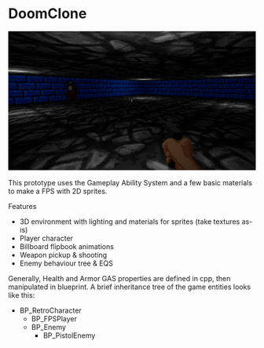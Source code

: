 # DoomClone

![A screenshot of the game](screenshot.PNG)

This prototype uses the Gameplay Ability System and a few basic materials to make a FPS with 2D sprites.

Features
* 3D environment with lighting and materials for sprites (take textures as-is)
* Player character
* Billboard flipbook animations
* Weapon pickup & shooting
* Enemy behaviour tree & EQS

Generally, Health and Armor GAS properties are defined in cpp, then manipulated in blueprint. A brief inheritance tree of the game entities looks like this:

* BP_RetroCharacter
    * BP_FPSPlayer
    * BP_Enemy
        * BP_PistolEnemy

